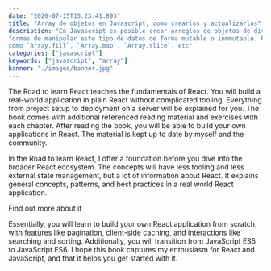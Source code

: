 ```yaml
---
date: "2020-07-15T15:23:41.893"
title: "Array de objetos en Javascript, como crearlos y actualizarlos"
description: "En Javascript es posible crear arreglos de objetos de diversas maneras. Tambien ofrece
formas de manipular este tipo de datos de forma mutable o inmmutable. Para esto ofrece funciones
como `Array.fill`, `Array.map`, `Array.slice`, etc"
categories: ["javascript"]
keywords: ["javascript", "array"]
banner: "./images/banner.jpg"
---
```


The Road to learn React teaches the fundamentals of React. You will build a real-world application in plain React without complicated tooling. Everything from project setup to deployment on a server will be explained for you. The book comes with additional referenced reading material and exercises with each chapter. After reading the book, you will be able to build your own applications in React. The material is kept up to date by myself and the community.

In the Road to learn React, I offer a foundation before you dive into the broader React ecosystem. The concepts will have less tooling and less external state management, but a lot of information about React. It explains general concepts, patterns, and best practices in a real world React application.

<Link to="https://roadtoreact.com/">Find out more about it</Link>

Essentially, you will learn to build your own React application from scratch, with features like pagination, client-side caching, and interactions like searching and sorting. Additionally, you will transition from JavaScript ES5 to JavaScript ES6. I hope this book captures my enthusiasm for React and JavaScript, and that it helps you get started with it.
